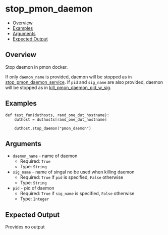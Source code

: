 # stop_pmon_daemon

- [Overview](#overview)
- [Examples](#examples)
- [Arguments](#arguments)
- [Expected Output](#expected-output)

## Overview
Stop daemon in pmon docker.

If only `daemon_name` is provided, daemon will be stopped as in [stop_pmon_daemon_service](stop_pmon_daemon_service.md). If `pid` and `sig_name` are also provided, daemon will be stopped as in [kill_pmon_daemon_pid_w_sig](kill_pmon_daemon_pid_w_sig.md).

## Examples
```
def test_fun(duthosts, rand_one_dut_hostname):
    duthost = duthosts[rand_one_dut_hostname]

    duthost.stop_daemon("pmon_daemon")
```

## Arguments
- `daemon_name` - name of daemon
    - Required: `True`
    - Type: `String`
- `sig_name` - name of singal no be used when killing daemon
    - Required: `True` if `pid` is specified, `False` otherwise
    - Type: `String`
- `pid` - pid of daemon
    - Required: `True` if `sig_name` is specified, `False` otherwise
    - Type: `Integer`

## Expected Output
Provides no output
